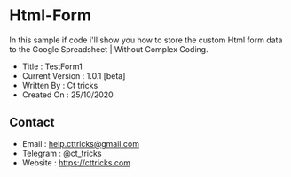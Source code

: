 # Html-Form
In this sample if code i'll show you how to store the custom Html form data to the Google Spreadsheet | Without Complex Coding.

- Title : TestForm1
- Current Version : 1.0.1 [beta]
- Written By : Ct tricks
- Created On : 25/10/2020

## Contact 
- Email : help.cttricks@gmail.com 
- Telegram : @ct_tricks
- Website : https://cttricks.com
